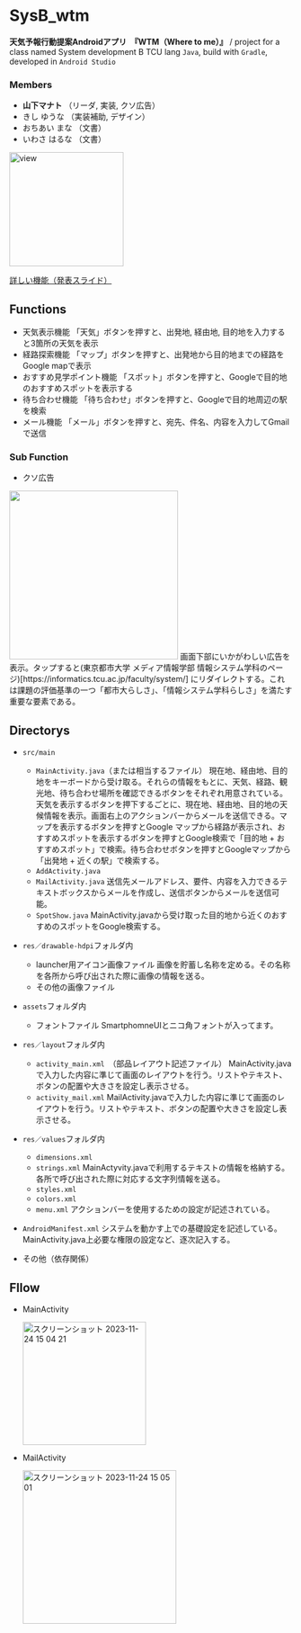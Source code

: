 # SysB_wtm

**天気予報行動提案Androidアプリ　『WTM（Where to me）』** / 
project for a class named System development B TCU
lang `Java`, build with `Gradle`, developed in `Android Studio`

### Members
* **山下マナト** （リーダ, 実装, クソ広告）
* きし ゆうな （実装補助, デザイン）
* おちあい まな （文書）
* いわさ はるな （文書）

<img width="203" alt="view" src="https://github.com/ManatoYamashita/SysB_wtm/assets/95745485/ffc3c907-aab4-4bd6-8922-60256c69eda9">

<a href="https://wtcuac.sharepoint.com/:p:/s/2021B207-Team11_/EWbaO6ArEJBIgBRHLEp5cbYBr9dfk3LlfgpNCGhEe8XD9w?e=5d1HFw">詳しい機能（発表スライド）</a>

## Functions
* 天気表示機能
  「天気」ボタンを押すと、出発地, 経由地, 目的地を入力すると3箇所の天気を表示
* 経路探索機能
  「マップ」ボタンを押すと、出発地から目的地までの経路をGoogle mapで表示
* おすすめ見学ポイント機能
  「スポット」ボタンを押すと、Googleで目的地のおすすめスポットを表示する
* 待ち合わせ機能
  「待ち合わせ」ボタンを押すと、Googleで目的地周辺の駅を検索
* メール機能
  「メール」ボタンを押すと、宛先、件名、内容を入力してGmailで送信

### Sub Function
* クソ広告
<img width="300" src="https://github.com/ManatoYamashita/SysB_wtm/assets/95745485/f917cfa4-83f0-4608-92ed-541a9303511e" />
画面下部にいかがわしい広告を表示。タップすると(東京都市大学 メディア情報学部 情報システム学科のページ)[https://informatics.tcu.ac.jp/faculty/system/] にリダイレクトする。これは課題の評価基準の一つ「都市大らしさ」、「情報システム学科らしさ」を満たす重要な要素である。
  
## Directorys

  * `src/main`
    * `MainActivity.java`（または相当するファイル）
      現在地、経由地、目的地をキーボードから受け取る。それらの情報をもとに、天気、経路、観光地、待ち合わせ場所を確認できるボタンをそれぞれ用意されている。天気を表示するボタンを押下するごとに、現在地、経由地、目的地の天候情報を表示。画面右上のアクションバーからメールを送信できる。マップを表示するボタンを押すとGoogle マップから経路が表示され、おすすめスポットを表示するボタンを押すとGoogle検索で「目的地 + おすすめスポット」で検索。待ち合わせボタンを押すとGoogleマップから「出発地 + 近くの駅」で検索する。
    * `AddActivity.java`
    * `MailActivity.java`
      送信先メールアドレス、要件、内容を入力できるテキストボックスからメールを作成し、送信ボタンからメールを送信可能。
    * `SpotShow.java`
      MainActivity.javaから受け取った目的地から近くのおすすめのスポットをGoogle検索する。
  
  * `res／drawable-hdpi`フォルダ内
    * launcher用アイコン画像ファイル
      画像を貯蓄し名称を定める。その名称を各所から呼び出された際に画像の情報を送る。
    * その他の画像ファイル
   
  * `assets`フォルダ内
      * フォントファイル
        SmartphomneUIとニコ角フォントが入ってます。
  
  * `res／layout`フォルダ内
    * `activity_main.xml`　（部品レイアウト記述ファイル）
      MainActivity.javaで入力した内容に準じて画面のレイアウトを行う。リストやテキスト、ボタンの配置や大きさを設定し表示させる。
    * `activity_mail.xml`
      MailActivity.javaで入力した内容に準じて画面のレイアウトを行う。リストやテキスト、ボタンの配置や大きさを設定し表示させる。
  
  * `res／values`フォルダ内
    * `dimensions.xml`
    * `strings.xml`
      MainActyvity.javaで利用するテキストの情報を格納する。各所で呼び出された際に対応する文字列情報を送る。
    * `styles.xml`
    * `colors.xml`
    * `menu.xml`
      アクションバーを使用するための設定が記述されている。
  
* `AndroidManifest.xml`
    システムを動かす上での基礎設定を記述している。 MainActivity.java上必要な権​限の設定など、逐次記入する。
  
* その他（依存関係）

## Fllow 
* MainActivity

  <img width="219" alt="スクリーンショット 2023-11-24 15 04 21" src="https://github.com/ManatoYamashita/SysB_wtm/assets/95745485/d67a153a-e24f-4766-82b7-abef02acdfd2">

* MailActivity

  <img width="273" alt="スクリーンショット 2023-11-24 15 05 01" src="https://github.com/ManatoYamashita/SysB_wtm/assets/95745485/950c42fd-d21b-4464-af61-25cb30d6d214">
